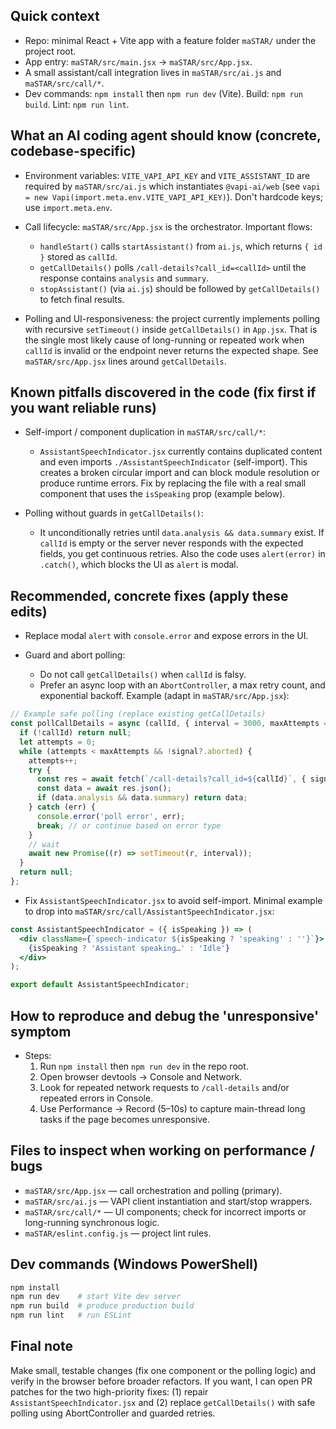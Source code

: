 ## Quick context

- Repo: minimal React + Vite app with a feature folder `maSTAR/` under the project root.
- App entry: `maSTAR/src/main.jsx` -> `maSTAR/src/App.jsx`.
- A small assistant/call integration lives in `maSTAR/src/ai.js` and `maSTAR/src/call/*`.
- Dev commands: `npm install` then `npm run dev` (Vite). Build: `npm run build`. Lint: `npm run lint`.

## What an AI coding agent should know (concrete, codebase-specific)

- Environment variables: `VITE_VAPI_API_KEY` and `VITE_ASSISTANT_ID` are required by `maSTAR/src/ai.js` which instantiates `@vapi-ai/web` (see `vapi = new Vapi(import.meta.env.VITE_VAPI_API_KEY)`). Don't hardcode keys; use `import.meta.env`.

- Call lifecycle: `maSTAR/src/App.jsx` is the orchestrator. Important flows:
  - `handleStart()` calls `startAssistant()` from `ai.js`, which returns `{ id }` stored as `callId`.
  - `getCallDetails()` polls `/call-details?call_id=<callId>` until the response contains `analysis` and `summary`.
  - `stopAssistant()` (via `ai.js`) should be followed by `getCallDetails()` to fetch final results.

- Polling and UI-responsiveness: the project currently implements polling with recursive `setTimeout()` inside `getCallDetails()` in `App.jsx`. That is the single most likely cause of long-running or repeated work when `callId` is invalid or the endpoint never returns the expected shape. See `maSTAR/src/App.jsx` lines around `getCallDetails`.

## Known pitfalls discovered in the code (fix first if you want reliable runs)

- Self-import / component duplication in `maSTAR/src/call/*`:
  - `AssistantSpeechIndicator.jsx` currently contains duplicated content and even imports `./AssistantSpeechIndicator` (self-import). This creates a broken circular import and can block module resolution or produce runtime errors. Fix by replacing the file with a real small component that uses the `isSpeaking` prop (example below).

- Polling without guards in `getCallDetails()`:
  - It unconditionally retries until `data.analysis && data.summary` exist. If `callId` is empty or the server never responds with the expected fields, you get continuous retries. Also the code uses `alert(error)` in `.catch()`, which blocks the UI as `alert` is modal.

## Recommended, concrete fixes (apply these edits)

- Replace modal `alert` with `console.error` and expose errors in the UI.

- Guard and abort polling:
  - Do not call `getCallDetails()` when `callId` is falsy.
  - Prefer an async loop with an `AbortController`, a max retry count, and exponential backoff. Example (adapt in `maSTAR/src/App.jsx`):

```js
// Example safe polling (replace existing getCallDetails)
const pollCallDetails = async (callId, { interval = 3000, maxAttempts = 20, signal } = {}) => {
  if (!callId) return null;
  let attempts = 0;
  while (attempts < maxAttempts && !signal?.aborted) {
    attempts++;
    try {
      const res = await fetch(`/call-details?call_id=${callId}`, { signal });
      const data = await res.json();
      if (data.analysis && data.summary) return data;
    } catch (err) {
      console.error('poll error', err);
      break; // or continue based on error type
    }
    // wait
    await new Promise((r) => setTimeout(r, interval));
  }
  return null;
};
```

- Fix `AssistantSpeechIndicator.jsx` to avoid self-import. Minimal example to drop into `maSTAR/src/call/AssistantSpeechIndicator.jsx`:

```jsx
const AssistantSpeechIndicator = ({ isSpeaking }) => (
  <div className={`speech-indicator ${isSpeaking ? 'speaking' : ''}`}>
    {isSpeaking ? 'Assistant speaking…' : 'Idle'}
  </div>
);

export default AssistantSpeechIndicator;
```

## How to reproduce and debug the 'unresponsive' symptom

- Steps:
  1. Run `npm install` then `npm run dev` in the repo root.
  2. Open browser devtools → Console and Network.
  3. Look for repeated network requests to `/call-details` and/or repeated errors in Console.
  4. Use Performance → Record (5–10s) to capture main-thread long tasks if the page becomes unresponsive.

## Files to inspect when working on performance / bugs

- `maSTAR/src/App.jsx` — call orchestration and polling (primary).
- `maSTAR/src/ai.js` — VAPI client instantiation and start/stop wrappers.
- `maSTAR/src/call/*` — UI components; check for incorrect imports or long-running synchronous logic.
- `maSTAR/eslint.config.js` — project lint rules.

## Dev commands (Windows PowerShell)

```powershell
npm install
npm run dev    # start Vite dev server
npm run build  # produce production build
npm run lint   # run ESLint
```

## Final note

Make small, testable changes (fix one component or the polling logic) and verify in the browser before broader refactors. If you want, I can open PR patches for the two high-priority fixes: (1) repair `AssistantSpeechIndicator.jsx` and (2) replace `getCallDetails()` with safe polling using AbortController and guarded retries.
